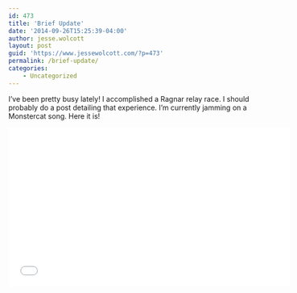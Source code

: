 ```yaml
---
id: 473
title: 'Brief Update'
date: '2014-09-26T15:25:39-04:00'
author: jesse.wolcott
layout: post
guid: 'https://www.jessewolcott.com/?p=473'
permalink: /brief-update/
categories:
    - Uncategorized
---
```


I’ve been pretty busy lately! I accomplished a Ragnar relay race. I should probably do a post detailing that experience. I’m currently jamming on a Monstercat song. Here it is!

<iframe frameborder="0" height="315" loading="lazy" src="//www.youtube.com/embed/a4-Tb4rHZt8?rel=0" width="560"></iframe>